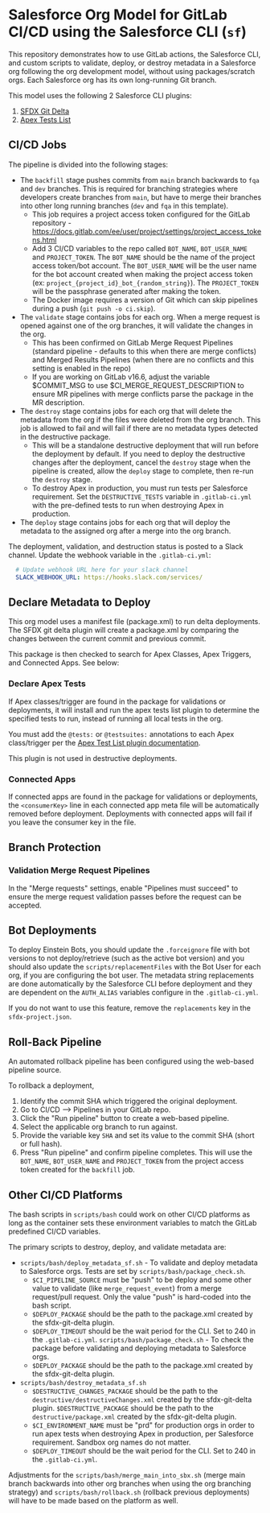 # Salesforce Org Model for GitLab CI/CD using the Salesforce CLI (`sf`)
This repository demonstrates how to use GitLab actions, the Salesforce CLI, and custom scripts to validate, deploy, or destroy metadata in a Salesforce org following the org development model, without using packages/scratch orgs. Each Salesforce org has its own long-running Git branch.

This model uses the following 2 Salesforce CLI plugins:
1. [SFDX Git Delta](https://github.com/scolladon/sfdx-git-delta)
2. [Apex Tests List](https://github.com/renatoliveira/apex-test-list)

## CI/CD Jobs

The pipeline is divided into the following stages:

- The `backfill` stage pushes commits from `main` branch backwards to `fqa` and `dev` branches. This is required for branching strategies where developers create branches from `main`, but have to merge their branches into other long running branches (`dev` and `fqa` in this template).
    - This job requires a project access token configured for the GitLab repository - https://docs.gitlab.com/ee/user/project/settings/project_access_tokens.html
    - Add 3 CI/CD variables to the repo called `BOT_NAME`, `BOT_USER_NAME` and `PROJECT_TOKEN`. The `BOT_NAME` should be the name of the project access token/bot account. The `BOT_USER_NAME` will be the user name for the bot account created when making the project access token (ex: `project_{project_id}_bot_{random_string}`). The `PROJECT_TOKEN` will be the passphrase generated after making the token.
    - The Docker image requires a version of Git which can skip pipelines during a push (`git push -o ci.skip`).
- The `validate` stage contains jobs for each org. When a merge request is opened against one of the org branches, it will validate the changes in the org.
    - This has been confirmed on GitLab Merge Request Pipelines (standard pipeline - defaults to this when there are merge conflicts) and Merged Results Pipelines (when there are no conflicts and this setting is enabled in the repo)
    - If you are working on GitLab v16.6, adjust the variable $COMMIT_MSG to use $CI_MERGE_REQUEST_DESCRIPTION to ensure MR pipelines with merge conflicts parse the package in the MR description.
- The `destroy` stage contains jobs for each org that will delete the metadata from the org if the files were deleted from the org branch. This job is allowed to fail and will fail if there are no metadata types detected in the destructive package.
    - This will be a standalone destructive deployment that will run before the deployment by default. If you need to deploy the destructive changes after the deployment, cancel the `destroy` stage when the pipeline is created, allow the `deploy` stage to complete, then re-run the `destroy` stage.
    - To destroy Apex in production, you must run tests per Salesforce requirement. Set the `DESTRUCTIVE_TESTS` variable in `.gitlab-ci.yml` with the pre-defined tests to run when destroying Apex in production.
- The `deploy` stage contains jobs for each org that will deploy the metadata to the assigned org after a merge into the org branch.

The deployment, validation, and destruction status is posted to a Slack channel. Update the webhook variable in the `.gitlab-ci.yml`:

``` yaml
  # Update webhook URL here for your slack channel
  SLACK_WEBHOOK_URL: https://hooks.slack.com/services/
```

## Declare Metadata to Deploy

This org model uses a manifest file (package.xml) to run delta deployments. The SFDX git delta plugin will create a package.xml by comparing the changes between the current commit and previous commit.

This package is then checked to search for Apex Classes, Apex Triggers, and Connected Apps. See below:

### Declare Apex Tests

If Apex classes/trigger are found in the package for validations or deployments, it will install and run the apex tests list plugin to determine the specified tests to run, instead of running all local tests in the org.

You must add the `@tests:` or `@testsuites:` annotations to each Apex class/trigger per the [Apex Test List plugin documentation](https://github.com/renatoliveira/apex-test-list?tab=readme-ov-file#apex-test-list).

This plugin is not used in destructive deployments.

### Connected Apps

If connected apps are found in the package for validations or deployments, the `<consumerKey>` line in each connected app meta file will be automatically removed before deployment. Deployments with connected apps will fail if you leave the consumer key in the file.

## Branch Protection

### Validation Merge Request Pipelines

In the "Merge requests" settings, enable "Pipelines must succeed" to ensure the merge request validation passes before the request can be accepted.

## Bot Deployments

To deploy Einstein Bots, you should update the `.forceignore` file with bot versions to not deploy/retrieve (such as the active bot version) and you should also update the `scripts/replacementFiles` with the Bot User for each org, if you are configuring the bot user. The metadata string replacements are done automatically by the Salesforce CLI before deployment and they are dependent on the `AUTH_ALIAS` variables configure in the `.gitlab-ci.yml`.

If you do not want to use this feature, remove the `replacements` key in the `sfdx-project.json`.

## Roll-Back Pipeline

An automated rollback pipeline has been configured using the web-based pipeline source.

To rollback a deployment, 

1. Identify the commit SHA which triggered the original deployment.
2. Go to CI/CD --> Pipelines in your GitLab repo.
3. Click the "Run pipeline" button to create a web-based pipeline.
4. Select the applicable org branch to run against.
5. Provide the variable key `SHA` and set its value to the commit SHA (short or full hash).
6. Press "Run pipeline" and confirm pipeline completes. This will use the `BOT_NAME`, `BOT_USER_NAME` and `PROJECT_TOKEN` from the project access token created for the `backfill` job.

## Other CI/CD Platforms

The bash scripts in `scripts/bash` could work on other CI/CD platforms as long as the container sets these environment variables to match the GitLab predefined CI/CD variables.

The primary scripts to destroy, deploy, and validate metadata are:
- `scripts/bash/deploy_metadata_sf.sh` - To validate and deploy metadata to Salesforce orgs. Tests are set by `scripts/bash/package_check.sh`.
    - `$CI_PIPELINE_SOURCE` must be "push" to be deploy and some other value to validate (like `merge_request_event`) from a merge request/pull request. Only the value "push" is hard-coded into the bash script.
    - `$DEPLOY_PACKAGE` should be the path to the package.xml created by the sfdx-git-delta plugin.
    - `$DEPLOY_TIMEOUT` should be the wait period for the CLI. Set to 240 in the `.gitlab-ci.yml`.
`scripts/bash/package_check.sh` - To check the package before validating and deploying metadata to Salesforce orgs.
    - `$DEPLOY_PACKAGE` should be the path to the package.xml created by the sfdx-git-delta plugin.
- `scripts/bash/destroy_metadata_sf.sh`
    - `$DESTRUCTIVE_CHANGES_PACKAGE` should be the path to the `destructive/destructiveChanges.xml` created by the sfdx-git-delta plugin. `$DESTRUCTIVE_PACKAGE` should be the path to the `destructive/package.xml` created by the sfdx-git-delta plugin.
    - `$CI_ENVIRONMENT_NAME` must be "prd" for production orgs in order to run apex tests when destroying Apex in production, per Salesforce requirement. Sandbox org names do not matter.
    - `$DEPLOY_TIMEOUT` should be the wait period for the CLI. Set to 240 in the `.gitlab-ci.yml`.   

Adjustments for the `scripts/bash/merge_main_into_sbx.sh` (merge main branch backwards into other org branches when using the org branching strategy) and `scripts/bash/rollback.sh` (rollback previous deployments) will have to be made based on the platform as well.
